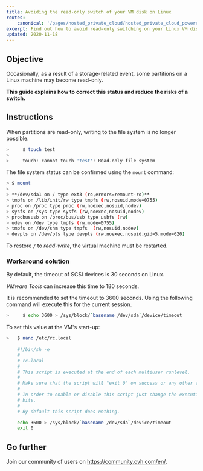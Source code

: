 ```yaml
---
title: Avoiding the read-only switch of your VM disk on Linux
routes:
    canonical: '/pages/hosted_private_cloud/hosted_private_cloud_powered_by_vmware/comment_eviter_le_disk_en_read_only_sous_linux'
excerpt: Find out how to avoid read-only switching on your Linux VM disk
updated: 2020-11-18
---
```


## Objective

Occasionally, as a result of a storage-related event, some partitions on a Linux machine may become read-only.

**This guide explains how to correct this status and reduce the risks of a switch.**

## Instructions

When partitions are read-only, writing to the file system is no longer possible.

```sh
>     $ touch test
>
>     touch: cannot touch 'test': Read-only file system
```

The file system status can be confirmed using the `mount` command:

```sh
> $ mount
>
> **/dev/sda1 on / type ext3 (ro,errors=remount-ro)**
> tmpfs on /lib/init/rw type tmpfs (rw,nosuid,mode=0755)
> proc on /proc type proc (rw,noexec,nosuid,nodev)
> sysfs on /sys type sysfs (rw,noexec,nosuid,nodev)
> procbususb on /proc/bus/usb type usbfs (rw)
> udev on /dev type tmpfs (rw,mode=0755)
> tmpfs on /dev/shm type tmpfs  (rw,nosuid,nodev)
> devpts on /dev/pts type devpts (rw,noexec,nosuid,gid=5,mode=620)
```

To restore `/` to *read-write*, the virtual machine must be restarted.

### Workaround solution

By default, the timeout of SCSI devices is 30 seconds on Linux.

*VMware Tools* can increase this time to 180 seconds.

It is recommended to set the timeout to 3600 seconds. Using the following command will execute this for the current session.

```sh
>     $ echo 3600 > /sys/block/`basename /dev/sda`/device/timeout
```

To set this value at the VM's start-up:

```sh
>   $ nano /etc/rc.local 
	
	#!/bin/sh -e
	#
	# rc.local
	#
	# This script is executed at the end of each multiuser runlevel.
	#
	# Make sure that the script will "exit 0" on success or any other value on error.
	#
	# In order to enable or disable this script just change the execution
	# bits.
	#
	# By default this script does nothing.

	echo 3600 > /sys/block/`basename /dev/sda`/device/timeout
	exit 0
```

## Go further

Join our community of users on <https://community.ovh.com/en/>.
